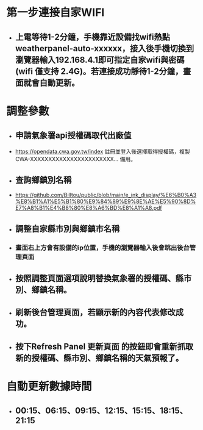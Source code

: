 # 第一步連接自家WIFI
  - ## 上電等待1-2分鐘，手機靠近設備找wifi熱點 weatherpanel-auto-xxxxxx，接入後手機切換到瀏覽器輸入192.168.4.1即可指定自家wifi與密碼(wifi 僅支持 2.4G)。若連接成功靜待1-2分鐘，畫面就會自動更新。

# 調整參數
  - ## 申請氣象署api授權碼取代出廠值
  - https://opendata.cwa.gov.tw/index  註冊並登入後選擇取得授權碼，複製  CWA-XXXXXXXXXXXXXXXXXXXXXXX...  備用。
  - ## 查詢鄉鎮別名稱
  - https://github.com/Billtou/public/blob/main/e_ink_display/%E6%B0%A3%E8%B1%A1%E5%B1%80%E9%84%89%E9%8E%AE%E5%90%8D%E7%A8%B1%E4%B8%80%E8%A6%BD%E8%A1%A8.pdf
  - ## 調整自家縣市別與鄉鎮市名稱
  - ### 畫面右上方會有設備的ip位置，手機的瀏覽器輸入後會跳出後台管理頁面
  - ## 按照調整頁面選項說明替換氣象署的授權碼、縣市別、鄉鎮名稱。
  - ## 刷新後台管理頁面，若顯示新的內容代表修改成功。
  - ## 按下Refresh Panel 更新頁面 的按鈕即會重新抓取新的授權碼、縣市別、鄉鎮名稱的天氣預報了。
  
# 自動更新數據時間
  - ## 00:15、06:15、09:15、12:15、15:15、18:15、21:15

